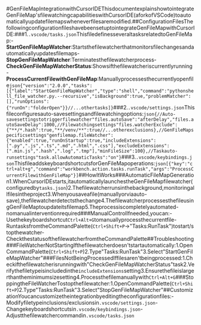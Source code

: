 #GenFileMapIntegrationwithCursorIDEThisdocumentexplainshowtointegrateGenFileMap'sfilewatchingcapabilitieswithCursorIDE(aforkofVSCode)toautomaticallyupdatefilemapswheneverfilesaremodified.##ConfigurationFilesThefollowingconfigurationfileshavebeensetuptointegrateGenFileMapwithCursorIDE:###1.`.vscode/tasks.json`ThisfiledefinesseveraltasksrelatedtoGenFileMap:-**StartGenFileMapWatcher**:Startsthefilewatcherthatmonitorsfilechangesandautomaticallyupdatesfilemaps-**StopGenFileMapWatcher**:Terminatesthefilewatcherprocess-**CheckGenFileMapWatcherStatus**:Showsifthefilewatcheriscurrentlyrunning-**ProcessCurrentFilewithGenFileMap**:Manuallyprocessesthecurrentlyopenfile```json{"version":"2.0.0","tasks":[{"label":"StartGenFileMapWatcher","type":"shell","command":"pythonshell_file_watcher.py.--recursive","isBackground":true,"problemMatcher":[],"runOptions":{"runOn":"folderOpen"}}//...othertasks]}```###2.`.vscode/settings.json`Thisfileconfiguresauto-savesettingsandfilewatchingoptions:```json{//Auto-savesettingstotriggerfilewatcher"files.autoSave":"afterDelay","files.autoSaveDelay":1000,//Filewatchingsettings"files.watcherExclude":{"**/*.hash":true,"**/venv/**":true//...otherexclusions},//GenFileMapspecificsettings"genfilemap.fileWatcher":{"enabled":true,"runOnStartup":true,"includeExtensions":[".py",".js",".ts",".md",".html",".css"],"excludeExtensions":[".min.js",".hash",".log",".tmp"],"minFileSize":100},//Taskauto-runsettings"task.allowAutomaticTasks":"on"}```###3.`.vscode/keybindings.json`ThisfileaddskeyboardshortcutsforGenFileMapoperations:```json[{"key":"ctrl+alt+g","command":"workbench.action.tasks.runTask","args":"ProcessCurrentFilewithGenFileMap"}]```##HowItWorks###AutomaticFileMapGeneration1.WhenCursorIDEstarts,itautomaticallylaunchestheGenFileMapfilewatcher(configuredby`tasks.json`)2.Thefilewatcherrunsinthebackground,monitoringallfilesintheproject3.Whenyousaveafile(manuallyorviaauto-save),thefilewatcherdetectsthechange4.ThefilewatcherprocessesthefileusingGenFileMaptoupdateitsfilemap5.Theprocessiscompletelyautomated-nomanualinterventionrequired###ManualControlIfneeded,youcan:-Usethekeyboardshortcut`Ctrl+Alt+G`tomanuallyprocessthecurrentfile-RuntasksfromtheCommandPalette(`Ctrl+Shift+P`→"Tasks:RunTask")tostart/stopthewatcher-CheckthestatusofthefilewatcherfromtheCommandPalette##Troubleshooting###FileWatcherNotStartingIfthefilewatcherdoesn'tstartautomatically:1.OpenCommandPalette(`Ctrl+Shift+P`)2.Type"Tasks:RunTask"3.Select"StartGenFileMapWatcher"###FilesNotBeingProcessedIffilesaren'tbeingprocessed:1.Checkifthefilewatcherisrunningwith"CheckGenFileMapWatcherStatus"task2.Verifythefiletypeisincludedinthe`includeExtensions`setting3.Ensurethefileislargerthantheminimumsizesetting4.Processthefilemanuallywith`Ctrl+Alt+G`###StoppingtheFileWatcherTostopthefilewatcher:1.OpenCommandPalette(`Ctrl+Shift+P`)2.Type"Tasks:RunTask"3.Select"StopGenFileMapWatcher"##CustomizationYoucancustomizetheintegrationbyeditingtheconfigurationfiles:-Modifyfiletypeinclusions/exclusionsin`.vscode/settings.json`-Changekeyboardshortcutsin`.vscode/keybindings.json`-Adjustthefilewatchercommandin`.vscode/tasks.json`